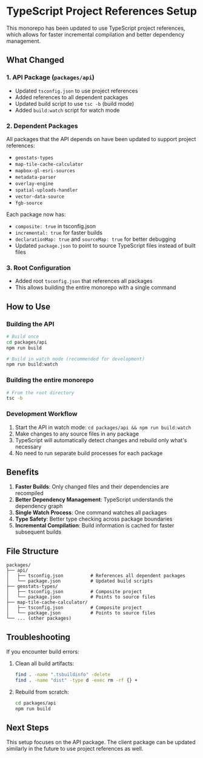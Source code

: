 # TypeScript Project References Setup

This monorepo has been updated to use TypeScript project references, which allows for faster incremental compilation and better dependency management.

## What Changed

### 1. API Package (`packages/api`)

- Updated `tsconfig.json` to use project references
- Added references to all dependent packages
- Updated build script to use `tsc -b` (build mode)
- Added `build:watch` script for watch mode

### 2. Dependent Packages

All packages that the API depends on have been updated to support project references:

- `geostats-types`
- `map-tile-cache-calculator`
- `mapbox-gl-esri-sources`
- `metadata-parser`
- `overlay-engine`
- `spatial-uploads-handler`
- `vector-data-source`
- `fgb-source`

Each package now has:

- `composite: true` in tsconfig.json
- `incremental: true` for faster builds
- `declarationMap: true` and `sourceMap: true` for better debugging
- Updated `package.json` to point to source TypeScript files instead of built files

### 3. Root Configuration

- Added root `tsconfig.json` that references all packages
- This allows building the entire monorepo with a single command

## How to Use

### Building the API

```bash
# Build once
cd packages/api
npm run build

# Build in watch mode (recommended for development)
npm run build:watch
```

### Building the entire monorepo

```bash
# From the root directory
tsc -b
```

### Development Workflow

1. Start the API in watch mode: `cd packages/api && npm run build:watch`
2. Make changes to any source files in any package
3. TypeScript will automatically detect changes and rebuild only what's necessary
4. No need to run separate build processes for each package

## Benefits

1. **Faster Builds**: Only changed files and their dependencies are recompiled
2. **Better Dependency Management**: TypeScript understands the dependency graph
3. **Single Watch Process**: One command watches all packages
4. **Type Safety**: Better type checking across package boundaries
5. **Incremental Compilation**: Build information is cached for faster subsequent builds

## File Structure

```
packages/
├── api/
│   ├── tsconfig.json          # References all dependent packages
│   └── package.json           # Updated build scripts
├── geostats-types/
│   ├── tsconfig.json          # Composite project
│   └── package.json           # Points to source files
├── map-tile-cache-calculator/
│   ├── tsconfig.json          # Composite project
│   └── package.json           # Points to source files
└── ... (other packages)
```

## Troubleshooting

If you encounter build errors:

1. Clean all build artifacts:

   ```bash
   find . -name ".tsbuildinfo" -delete
   find . -name "dist" -type d -exec rm -rf {} +
   ```

2. Rebuild from scratch:
   ```bash
   cd packages/api
   npm run build
   ```

## Next Steps

This setup focuses on the API package. The client package can be updated similarly in the future to use project references as well.
